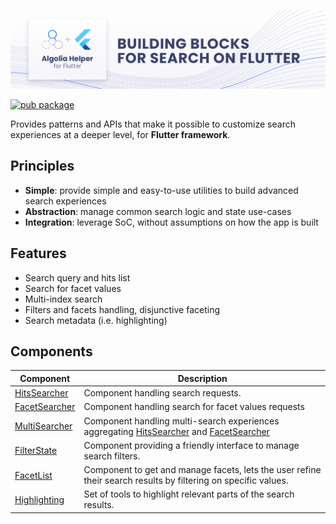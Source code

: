 <p align="center">
  <a href="https://www.algolia.com/doc/guides/building-search-ui/what-is-instantsearch/flutter/">
    <img alt="Algolia Flutter Helper" src="https://raw.githubusercontent.com/algolia/algoliasearch-helper-flutter/main/docs/assets/helper-flutter-banner.png">
  </a>
</p>

[![pub package](https://img.shields.io/pub/v/algolia_helper_flutter.svg)](https://pub.dev/packages/algolia_helper_flutter)

Provides patterns and APIs that make it possible to customize search experiences at a deeper level, for **Flutter
framework**.

## Principles

* **Simple**: provide simple and easy-to-use utilities to build advanced search experiences
* **Abstraction**: manage common search logic and state use-cases
* **Integration**: leverage SoC, without assumptions on how the app is built

## Features

* Search query and hits list
* Search for facet values
* Multi-index search
* Filters and facets handling, disjunctive faceting
* Search metadata (i.e. highlighting)

## Components

| Component          | Description                                                                                                    |
|--------------------|----------------------------------------------------------------------------------------------------------------|
| [HitsSearcher][0]  | Component handling search requests.                                                                            |
| [FacetSearcher][1] | Component handling search for facet values requests                                                            |
| [MultiSearcher][2] | Component handling multi-search experiences aggregating [HitsSearcher][0] and [FacetSearcher][4]               |
| [FilterState][3]   | Component providing a friendly interface to manage search filters.                                             |
| [FacetList][4]     | Component to get and manage facets, lets the user refine their search results by filtering on specific values. |
| [Highlighting][5]  | Set of tools to highlight relevant parts of the search results.                                                |


[0]: lib/src/searcher/hits_searcher.dart
[1]: lib/src/searcher/facet_searcher.dart
[2]: lib/src/searcher/multi_searcher.dart
[3]: lib/src/filter_state.dart
[4]: lib/src/facet_list.dart
[5]: lib/src/highlighting.dart
